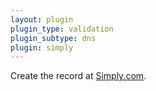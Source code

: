```yaml
---
layout: plugin
plugin_type: validation
plugin_subtype: dns
plugin: simply
---
```

Create the record at [Simply.com](https://www.simply.com/).